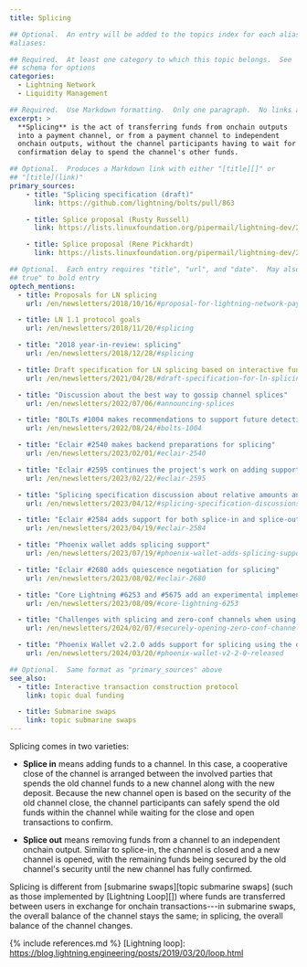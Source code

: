 ```yaml
---
title: Splicing

## Optional.  An entry will be added to the topics index for each alias
#aliases:

## Required.  At least one category to which this topic belongs.  See
## schema for options
categories:
  - Lightning Network
  - Liquidity Management

## Required.  Use Markdown formatting.  Only one paragraph.  No links allowed.
excerpt: >
  **Splicing** is the act of transferring funds from onchain outputs
  into a payment channel, or from a payment channel to independent
  onchain outputs, without the channel participants having to wait for a
  confirmation delay to spend the channel's other funds.

## Optional.  Produces a Markdown link with either "[title][]" or
## "[title](link)"
primary_sources:
    - title: "Splicing specification (draft)"
      link: https://github.com/lightning/bolts/pull/863

    - title: Splice proposal (Rusty Russell)
      link: https://lists.linuxfoundation.org/pipermail/lightning-dev/2018-October/001434.html

    - title: Splice proposal (Rene Pickhardt)
      link: https://lists.linuxfoundation.org/pipermail/lightning-dev/2018-October/001437.html

## Optional.  Each entry requires "title", "url", and "date".  May also use "feature:
## true" to bold entry
optech_mentions:
  - title: Proposals for LN splicing
    url: /en/newsletters/2018/10/16/#proposal-for-lightning-network-payment-channel-splicing

  - title: LN 1.1 protocol goals
    url: /en/newsletters/2018/11/20/#splicing

  - title: "2018 year-in-review: splicing"
    url: /en/newsletters/2018/12/28/#splicing

  - title: Draft specification for LN splicing based on interactive funding protocol
    url: /en/newsletters/2021/04/28/#draft-specification-for-ln-splicing

  - title: "Discussion about the best way to gossip channel splices"
    url: /en/newsletters/2022/07/06/#announcing-splices

  - title: "BOLTs #1004 makes recommendations to support future detection of splices"
    url: /en/newsletters/2022/08/24/#bolts-1004

  - title: "Eclair #2540 makes backend preparations for splicing"
    url: /en/newsletters/2023/02/01/#eclair-2540

  - title: "Eclair #2595 continues the project's work on adding support for splicing"
    url: /en/newsletters/2023/02/22/#eclair-2595

  - title: "Splicing specification discussion about relative amounts and minimizing redundant data"
    url: /en/newsletters/2023/04/12/#splicing-specification-discussions

  - title: "Eclair #2584 adds support for both splice-in and splice-out"
    url: /en/newsletters/2023/04/19/#eclair-2584

  - title: "Phoenix wallet adds splicing support"
    url: /en/newsletters/2023/07/19/#phoenix-wallet-adds-splicing-support

  - title: "Eclair #2680 adds quiescence negotiation for splicing"
    url: /en/newsletters/2023/08/02/#eclair-2680

  - title: "Core Lightning #6253 and #5675 add an experimental implementation of splicing"
    url: /en/newsletters/2023/08/09/#core-lightning-6253

  - title: "Challenges with splicing and zero-conf channels when using v3 transaction topology"
    url: /en/newsletters/2024/02/07/#securely-opening-zero-conf-channels-with-v3-transactions

  - title: "Phoenix Wallet v2.2.0 adds support for splicing using the quiescence protocol"
    url: /en/newsletters/2024/03/20/#phoenix-wallet-v2-2-0-released

## Optional.  Same format as "primary_sources" above
see_also:
  - title: Interactive transaction construction protocol
    link: topic dual funding

  - title: Submarine swaps
    link: topic submarine swaps
---
```

Splicing comes in two varieties:

- **Splice in** means adding funds to a channel.  In this case, a
  cooperative close of the channel is arranged between the involved
  parties that spends the old channel funds to a new channel along
  with the new deposit.  Because the new channel open is based on the
  security of the old channel close, the channel participants can
  safely spend the old funds within the channel while waiting for the
  close and open transactions to confirm.

- **Splice out** means removing funds from a channel to an
  independent onchain output.  Similar to splice-in, the channel is
  closed and a new channel is opened, with the remaining funds being
  secured by the old channel's security until the new channel has
  fully confirmed.

Splicing is different from [submarine swaps][topic submarine swaps] (such as those
implemented by [Lightning Loop][]) where funds are transferred
between users in exchange for onchain transactions---in submarine
swaps, the overall balance of the channel stays the same; in
splicing, the overall balance of the channel changes.

{% include references.md %}
[Lightning loop]: https://blog.lightning.engineering/posts/2019/03/20/loop.html
